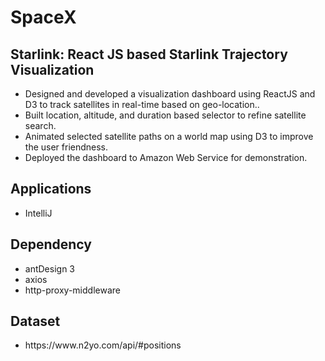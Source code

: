 # SpaceX

<h2>Starlink: React JS based Starlink Trajectory Visualization</h2>
<ul>
  <li>Designed and developed a visualization dashboard using ReactJS and D3 to track satellites in real-time based on geo-location..</li>
  <li>Built location, altitude, and duration based selector to refine satellite search.</li>
  <li>Animated selected satellite paths on a world map using D3 to improve the user friendness.</li>
  <li>Deployed the dashboard to Amazon Web Service for demonstration.</li>
</ul>  


<h2>Applications</h2>
<ul>
  <li>IntelliJ</li>
</ul>  


<h2>Dependency</h2>
<ul>
  <li>antDesign 3</li>
  <li>axios</li>
  <li>http-proxy-middleware</li>
</ul>  


<h2>Dataset</h2>
<ul>
  <li>https://www.n2yo.com/api/#positions</li>
</ul>  
